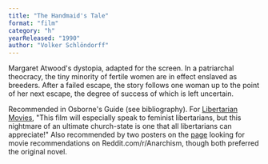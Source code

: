 ```yaml
---
title: "The Handmaid's Tale"
format: "film"
category: "h"
yearReleased: "1990"
author: "Volker Schlöndorff"
---
```

Margaret Atwood's dystopia, adapted for the screen. In a  patriarchal theocracy, the tiny minority of fertile women are in effect enslaved  as breeders. After a failed escape, the story follows one woman up to the point  of her next escape, the degree of success of which is left uncertain.

Recommended in Osborne's Guide (see bibliography). For <a href="http://libertarianmovies.net/H/The-Handmaid-s-Tale-1990-.html"> Libertarian Movies</a>, "This film will especially speak to feminist  libertarians, but this nightmare of an ultimate church-state is one that all  libertarians can appreciate!" Also recommended by two posters on the <a href="https://www.reddit.com/r/Anarchism/comments/1953qj/have_you_any_movie_recommendations_containing/"> page</a> looking for movie recommendations on Reddit.com/r/Anarchism, though  both preferred the original novel.
 
